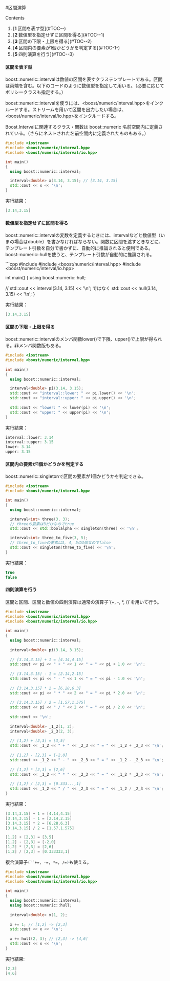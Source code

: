 #区間演算

<p>Contents
<ol class='goog-toc'><li class='goog-toc'>[<strong>1 </strong>区間を表す型](#TOC--)</li><li class='goog-toc'>[<strong>2 </strong>数値型を指定せずに区間を得る](#TOC--1)</li><li class='goog-toc'>[<strong>3 </strong>区間の下限・上限を得る](#TOC--2)</li><li class='goog-toc'>[<strong>4 </strong>区間内の要素が1個かどうかを判定する](#TOC-1-)</li><li class='goog-toc'>[<strong>5 </strong>四則演算を行う](#TOC--3)</li></ol>


</p>
<h4>区間を表す型</h4>boost::numeric::intervalは数値の区間を表すクラステンプレートである。区間は両端を含む。以下のコードのように数値型を指定して用いる。（必要に応じてポリシークラスも指定する。）

boost::numeric::intervalを使うには、<boost/numeric/interval.hpp>をインクルードする。ストリームを用いて区間を出力したい場合は、<boost/numeric/interval/io.hpp>をインクルードする。

Boost.Intervalに関連するクラス・関数は boost::numeric 名前空間内に定義されている。（さらにネストされた名前空間内に定義されたものもある。）

```cpp
#include <iostream>
#include <boost/numeric/interval.hpp>
#include <boost/numeric/interval/io.hpp>

int main()
{
  using boost::numeric::interval;

  interval<double> x(3.14, 3.15); // [3.14, 3.15]
  std::cout << x << '\n';
}
```

実行結果：
```cpp
[3.14,3.15]
```

<h4>数値型を指定せずに区間を得る</h4>boost::numeric::intervalの変数を定義するときには、interval<double>などと数値型（いまの場合はdouble）を書かなければならない。関数に区間を渡すときなどに、テンプレート引数を自分で書かずに、自動的に推論されると便利である。boost::numeric::hullを使うと、テンプレート引数が自動的に推論される。

<span style='line-height:13px'>```cpp
#include <iostream>
#include <boost/numeric/interval.hpp>
#include <boost/numeric/interval/io.hpp>

int main()
{
  using boost::numeric::hull;

  // std::cout << interval<double>(3.14, 3.15) << '\n'; ではなく
  std::cout << hull(3.14, 3.15) << '\n';
}

</span>

実行結果：
```cpp
[3.14,3.15]
```

<h4>区間の下限・上限を得る</h4>boost::numeric::intervalのメンバ関数lower()で下限、upper()で上限が得られる。非メンバ関数版もある。

```cpp
#include <iostream>
#include <boost/numeric/interval.hpp>
 
int main()
{
  using boost::numeric::interval;

  interval<double> pi(3.14, 3.15);
  std::cout << "interval::lower: " << pi.lower() << '\n';
  std::cout << "interval::upper: " << pi.upper() << '\n';
 
  std::cout << "lower: " << lower(pi) << '\n';
  std::cout << "upper: " << upper(pi) << '\n';
}
```

実行結果：
```cpp
interval::lower: 3.14
interval::upper: 3.15
lower: 3.14
upper: 3.15
```

<h4>区間内の要素が1個かどうかを判定する</h4>boost::numeric::singletonで区間の要素が1個かどうかを判定できる。

```cpp
#include <iostream>
#include <boost/numeric/interval.hpp>

int main()
{
  using boost::numeric::interval;

  interval<int> three(3, 3);
  // threeの要素は3だけなのでtrue
  std::cout << std::boolalpha << singleton(three) << '\n';

  interval<int> three_to_five(3, 5);
  // three_to_fiveの要素は3, 4, 5の3個なのでfalse
  std::cout << singleton(three_to_five) << '\n';
}
```

実行結果：
```cpp
true
false
```

<h4>四則演算を行う</h4>区間と区間、区間と数値の四則演算は通常の演算子`(+, -, *, /)`を用いて行う。

```cpp
#include <iostream>
#include <boost/numeric/interval.hpp>
#include <boost/numeric/interval/io.hpp>
 
int main()
{
  using boost::numeric::interval;
 
  interval<double> pi(3.14, 3.15);
 
  // [3.14,3.15] + 1 = [4.14,4.15]
  std::cout << pi << " + " << 1 << " = " << pi + 1.0 << '\n';
 
  // [3.14,3.15] - 1 = [2.14,2.15]
  std::cout << pi << " - " << 1 << " = " << pi - 1.0 << '\n';
 
  // [3.14,3.15] * 2 = [6.28,6.3]
  std::cout << pi << " * " << 2 << " = " << pi * 2.0 << '\n';
 
  // [3.14,3.15] / 2 = [1.57,1.575]
  std::cout << pi << " / " << 2 << " = " << pi / 2.0 << '\n';
 
  std::cout << '\n';
 
  interval<double> _1_2(1, 2);
  interval<double> _2_3(2, 3);
 
  // [1,2] + [2,3] = [3,5]
  std::cout << _1_2 << " + " << _2_3 << " = " << _1_2 + _2_3 << '\n';
 
  // [1,2] - [2,3] = [-2,0]
  std::cout << _1_2 << " - " << _2_3 << " = " << _1_2 - _2_3 << '\n';
 
  // [1,2] * [2,3] = [2,6]
  std::cout << _1_2 << " * " << _2_3 << " = " << _1_2 * _2_3 << '\n';
 
  // [1,2] / [2,3] = [0.333...,1]
  std::cout << _1_2 << " / " << _2_3 << " = " << _1_2 / _2_3 << '\n';
}
```

実行結果：
```cpp
[3.14,3.15] + 1 = [4.14,4.15]
[3.14,3.15] - 1 = [2.14,2.15]
[3.14,3.15] * 2 = [6.28,6.3]
[3.14,3.15] / 2 = [1.57,1.575]

[1,2] + [2,3] = [3,5]
[1,2] - [2,3] = [-2,0]
[1,2] * [2,3] = [2,6]
[1,2] / [2,3] = [0.333333,1]
```

複合演算子`(``+=, -=, *=, /=`<code style='color:rgb(12,52,61)'>)</code>も使える。

```cpp
#include <iostream>
#include <boost/numeric/interval.hpp>
#include <boost/numeric/interval/io.hpp>
 
int main()
{
  using boost::numeric::interval;
  using boost::numeric::hull;
 
  interval<double> x(1, 2);
 
  x += 1; // [1,2] -> [2,3]
  std::cout << x << '\n';
 
  x += hull(2, 3); // [2,3] -> [4,6]
  std::cout << x << '\n';
}
```

実行結果:
```cpp
[2,3]
[4,6]
```
